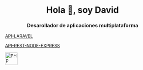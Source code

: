 
<h1 align="center">Hola 👋, soy David</h1>
<h3 align="center">Desarollador de aplicaciones multiplataforma</h3>



[API-LARAVEL](https://github.com/Davidgomez183/API-laravel)

[API-REST-NODE-EXPRESS](https://github.com/Davidgomez183/API-REST)

<p align="left">
  <a href="https://www.php.net/" target="_blank" rel="noreferrer">
    <img src="https://upload.wikimedia.org/wikipedia/commons/thumb/2/27/PHP-logo.svg/1280px-PHP-logo.svg.png" alt="PHP" width="40" height="40"/>
  </a>
</p>


